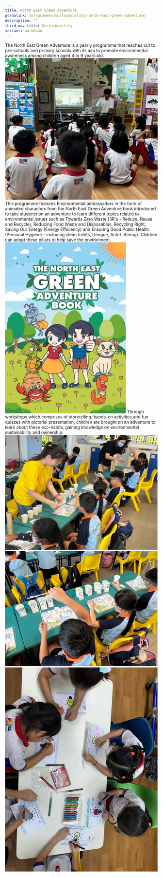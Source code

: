 ```yaml
---
title: North East Green Adventure
permalink: /programmes/sustainability/north-east-green-adventure/
description: ""
third_nav_title: Sustainability
variant: markdown
---
```

The North East Green Adventure is a yearly programme that reaches out to pre-schools and primary schools with its aim to promote environmental awareness among children aged 4 to 9 years old. 
![](/images/Green5.jpg)
This programme features Environmental ambassadors in the form of animated characters from the North East Green Adventure book introduced to take students on an adventure to learn different topics related to environmental issues such as Towards Zero Waste (3R's - Reduce, Reuse and Recycle), Reducing Food Waste and Disposables, Recycling Right,  Saving Our Energy (Energy Efficiency) and Ensuring Good Public Health (Personal Hygiene – including clean toilets, Dengue, Anti-Littering). Children can adopt these pillars to help save the environment.
![](/images/Green1.png)
Through workshops which comprises of storytelling, hands-on activities and fun quizzes with pictorial presentation, children are brought on an adventure to learn about these eco-habits, gaining knowledge on environmental sustainability and ownership.
![](/images/Green2.jpg)
![](/images/Green3.jpg)
![](/images/Green4.jpg)